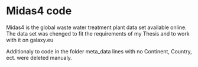 # Midas4 code
Midas4 is the global waste water treatment plant data set available online.
The data set was chenged to fit the requirements of my Thesis and to work with it on galaxy.eu

Additionaly to code in the folder meta_data lines with no Continent, Country, ect. were deleted manualy.
